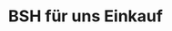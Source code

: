 ---
title: "BSH für uns Einkauf"
url: /muelheim-an-der-ruhr/bsh-fuer-uns-einkauf/
shop: Elektronik
---